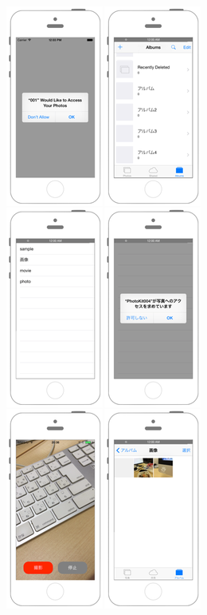 [![Preview version001](./img/PhotoKit001.png)](./001_photokit.md)
[![Preview version002](./img/PhotoKit002.png)](./002_photokit.md)
[![Preview version003](./img/PhotoKit003.png)](./003_photokit.md)
[![Preview version004](./img/PhotoKit004.png)](./004_photokit.md)
[![Preview version005](./img/PhotoKit005.png)](./005_photokit.md)
[![Preview version006](./img/PhotoKit006.png)](./006_photokit.md)
